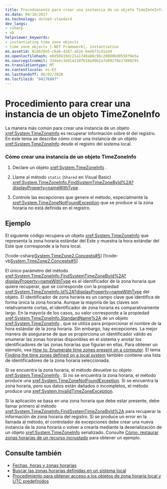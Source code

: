 ```yaml
---
title: Procedimiento para crear una instancia de un objeto TimeZoneInfo
ms.date: 04/10/2017
ms.technology: dotnet-standard
dev_langs:
- csharp
- vb
helpviewer_keywords:
- instantiating time zone objects
- time zone objects [.NET Framework], instantiation
ms.assetid: 8cb620e5-c6a6-4267-a52e-beeb73cd1a34
ms.openlocfilehash: e8d50419dc21a1748a88c96c200806d0558f0e5a
ms.sourcegitcommit: 33deec3e814238fb18a49b2a7e89278e27888291
ms.translationtype: MT
ms.contentlocale: es-ES
ms.lasthandoff: 06/02/2020
ms.locfileid: "84276887"
---
```

# <a name="how-to-instantiate-a-timezoneinfo-object"></a>Procedimiento para crear una instancia de un objeto TimeZoneInfo

La manera más común para crear una instancia de un objeto <xref:System.TimeZoneInfo> es recuperar información sobre él del registro. En este tema se describe cómo crear una instancia de un objeto <xref:System.TimeZoneInfo> desde el registro del sistema local.

### <a name="to-instantiate-a-timezoneinfo-object"></a>Cómo crear una instancia de un objeto TimeZoneInfo

1. Declare un objeto <xref:System.TimeZoneInfo> .

2. Llame al método `static` (`Shared` en Visual Basic) <xref:System.TimeZoneInfo.FindSystemTimeZoneById%2A?displayProperty=nameWithType> .

3. Controle las excepciones que genere el método, especialmente la <xref:System.TimeZoneNotFoundException> que se produce si la zona horaria no está definida en el registro.

## <a name="example"></a>Ejemplo

El siguiente código recupera un objeto <xref:System.TimeZoneInfo> que representa la zona horaria estándar del Este y muestra la hora estándar del Este que corresponde a la hora local.

[!code-csharp[System.TimeZone2.Concepts#5](../../../samples/snippets/csharp/VS_Snippets_CLR_System/system.TimeZone2.Concepts/CS/TimeZone2Concepts.cs#5)]
[!code-vb[System.TimeZone2.Concepts#5](../../../samples/snippets/visualbasic/VS_Snippets_CLR_System/system.TimeZone2.Concepts/VB/TimeZone2Concepts.vb#5)]

El único parámetro del método <xref:System.TimeZoneInfo.FindSystemTimeZoneById%2A?displayProperty=nameWithType> es el identificador de la zona horaria que quiere recuperar, que se corresponde con la propiedad <xref:System.TimeZoneInfo.Id%2A?displayProperty=nameWithType> del objeto. El identificador de zona horaria es un campo clave que identifica de forma única la zona horaria. Aunque la mayoría de las claves son relativamente cortas, el identificador de zona horaria es comparativamente largo. En la mayoría de los casos, su valor corresponde a la propiedad <xref:System.TimeZoneInfo.StandardName%2A> de un objeto <xref:System.TimeZoneInfo> , que se utiliza para proporcionar el nombre de la hora estándar de la zona horaria. Sin embargo, hay excepciones. La mejor manera de asegurarse de que se proporciona un identificador válido es enumerar las zonas horarias disponibles en el sistema y anotar los identificadores de las zonas horarias que figuran en ellas. Para obtener un ejemplo, vea [How to: Enumerate time zones present on a computer](enumerate-time-zones.md). El tema [Finding the time zones defined on a local system](finding-the-time-zones-on-local-system.md) también contiene una lista de identificadores de la zona horaria seleccionada.

Si se encuentra la zona horaria, el método devuelve su objeto <xref:System.TimeZoneInfo> . Si no se encuentra la zona horaria, el método produce una <xref:System.TimeZoneNotFoundException>. Si se encuentra la zona horaria, pero sus datos están dañados o incompletos, el método produce una <xref:System.InvalidTimeZoneException>.

Si la aplicación se basa en una zona horaria que debe estar presente, debe llamar primero al método <xref:System.TimeZoneInfo.FindSystemTimeZoneById%2A> para recuperar la información de zona horaria del registro. Si se produce un error en la llamada al método, el controlador de excepciones debe crear una nueva instancia de la zona horaria o volver a crearla mediante la deserialización de un objeto <xref:System.TimeZoneInfo> serializado. Consulte [Cómo: restaurar zonas horarias de un recurso incrustado](restore-time-zones-from-an-embedded-resource.md) para obtener un ejemplo.

## <a name="see-also"></a>Consulte también

- [Fechas, horas y zonas horarias](index.md)
- [Buscar las zonas horarias definidas en un sistema local](finding-the-time-zones-on-local-system.md)
- [Procedimiento para obtener acceso a los objetos de zona horaria local y UTC predefinidos](access-utc-and-local.md)
